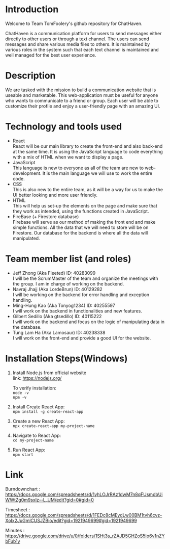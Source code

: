 # Introduction

Welcome to Team TomFoolery's github repository for ChatHaven.

ChatHaven is a communication platform for users to send messages either directly to other users or through a text channel. The users can send messages and share various media files to others. It is maintained by various roles in the system such that each text channel is maintained and well managed for the best user experience.

# Description
We are tasked with the mission to build a communication website that is useable and marketable. This web-application must be useful for anyone who wants to communicate to a friend or group. Each user will be able to customize their profile and enjoy a user-friendly page with an amazing UI.
# Technology and tools used

- React <br>
React will be our main library to create the front-end and also back-end at the same time. It is using the JavaScript language to code everything with a mix of HTML when we want to display a page. <br/>
- JavaScript <br/>
This language is new to everyone as all of the team are new to web-development. It is the main language we will use to work the entire code. <br/>
- CSS <br/>
This is also new to the entire team, as it will be a way for us to make the UI better looking and more user friendly. <br/>
- HTML <br/>
This will help us set-up the elements on the page and make sure that they work as intended, using the functions created in JavaScript. <br/>
- FireBase (+ Firestore database) <br/>
Firebase will serve as our method of making the front end and make simple functions. All the data that we will need to store will be on Firestore. Our database for the backend is where all the data will manipulated. <br/>

# Team member list (and roles)


- Jeff Zhong (Aka Fleeted) ID: 40283099<br/>
      I will be the ScrumMaster of the team and organize the meetings with the group. I am in charge of working on the backend.<br/>
- Navraj Jhajj (Aka LordeBrun) ID: 40129282<br/>
      I will be working on the backend for error handling and exception handling.<br/>
- Ming-Hung Kao (Aka Tonyog1234) ID: 40255597<br/>
      I will work on the backend in functionalities and new features.<br/>
- Gilbert Sedillo (Aka gtsedillo) ID: 40115222<br/>
      I will work on the backend and focus on the logic of manipulating data in the database.<br/>
- Tung Lam Ha (Aka Lamosaur) ID: 40238338<br/>
      I will work on the front-end and provide a good UI for the website.<br/>


# Installation Steps(Windows)

1. Install Node.js from official website<br/>
   link: https://nodejs.org/ <br/>

   To verify installation: <br/>
   `node -v`<br/>
   `npm -v`<br/>

2.  Install Create React App:<br/>
    `npm install -g create-react-app`<br/>

3. Create a new React App:<br/>
    `npx create-react-app my-project-name`<br/>

4.  Navigate to React App:<br/>
    `cd my-project-name`<br/>

5. Run React App:<br/>
    `npm start`<br/>
# Link <br/>
Burndownchart : https://docs.google.com/spreadsheets/d/1yhLOJrRAz1dwM7n8qFUsmdbUiWWtZg0m9sxIz--L_UM/edit?gid=0#gid=0<br/>

Timesheet : https://docs.google.com/spreadsheets/d/1FEDc8cMEydLw00BM1tvh6cvz-XoIx2JuGmlCUSJZBio/edit?gid=1921949699#gid=1921949699<br/>

Minutes : https://drive.google.com/drive/u/0/folders/1SHt3s_rZAJD5GHZoS5Io6v1nZYbFub1y<br/>
